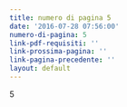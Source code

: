 ```yaml
---
title: numero di pagina 5
date: '2016-07-28 07:56:00'
numero-di-pagina: 5
link-pdf-requisiti: ''
link-prossima-pagina: ''
link-pagina-precedente: ''
layout: default
---
```

5